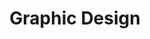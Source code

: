 ---
title: "Graphic Design"
title_fr: "Design Graphique"
order: 12
description: "Selection of my previous work as a graphic designer (agency works, freelancing, side projects)"
description_fr: "Sélection de mes anciens projets en tant que graphiste (travaux en agence, freelance, side projects)"
featuredImage: ../../images/development/graphic-design.png
url: "/graphic-design"
tags: ["Branding", "Visual Identity", "Print", "Illustration", "Poster"]
tags_fr: ["branding", "identité visuelle", "print", "illustration", "affiche"]
---